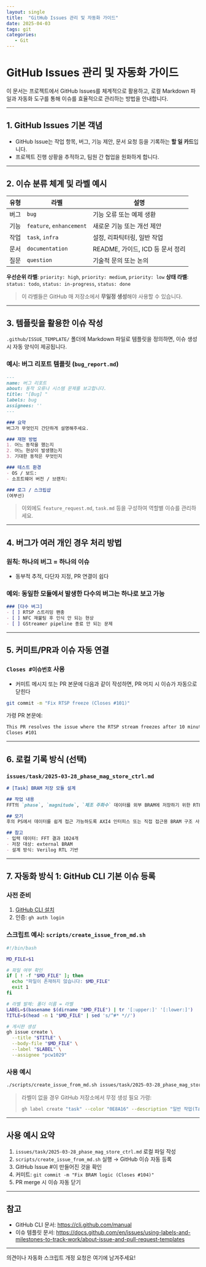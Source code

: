 ```yaml
---
layout: single
title:  "GitHub Issues 관리 및 자동화 가이드"
date: 2025-04-03
tags: git
categories: 
   - Git
---
```


# GitHub Issues 관리 및 자동화 가이드

이 문서는 프로젝트에서 GitHub Issues를 체계적으로 활용하고, 로컬 Markdown 파일과 자동화 도구를 통해 이슈를 효율적으로 관리하는 방법을 안내합니다.

---

## 1. GitHub Issues 기본 객념

- GitHub Issue는 작업 항목, 버그, 기능 제안, 문서 요청 등을 기록하는 **할 일 카드**입니다.
- 프로젝트 진행 상황을 추적하고, 팀원 간 협업을 원화하게 합니다.

---

## 2. 이슈 분류 체계 및 라벨 예시

| 유형   | 라벨                     | 설명                             |
| ------ | ------------------------ | -------------------------------- |
| 버그 | `bug`                    | 기능 오류 또는 예제 생환         |
| 기능 | `feature`, `enhancement` | 새로운 기능 또는 개선 제안       |
| 작업 | `task`, `infra`          | 설정, 리파틱터링, 일반 작업      |
| 문서 | `documentation`          | README, 가이드, ICD 등 문서 정리 |
| 질문 | `question`               | 기술적 문의 또는 논의            |

**우선순위 라벨**: `priority: high`, `priority: medium`, `priority: low`
**상태 라벨**: `status: todo`, `status: in-progress`, `status: done`

> 이 라벨들은 GitHub 매 저장소에서 **무일정 생성**해야 사용할 수 있습니다.

---

## 3. 템플릿을 활용한 이슈 작성

`.github/ISSUE_TEMPLATE/` 폴더에 Markdown 파일로 템플릿을 정의하면, 이슈 생성 시 자동 양식이 제공됩니다.

### 예시: 버그 리포트 템플릿 (`bug_report.md`)
```markdown
---
name: 버그 리포트
about: 동작 오류나 시스템 문제를 보고합니다.
title: "[Bug] "
labels: bug
assignees: ''
---

### 요약
버그가 무엇인지 간단하게 설명해주세요.

### 재현 방법
1. 어느 동작을 했는지
2. 어느 현상이 발생했는지
3. 기대한 동작은 무엇인지

### 테스트 환경
- OS / 보드:
- 소프트웨어 버전 / 브랜치:

### 로그 / 스크립샵
(여부선)
```

> 이외에도 `feature_request.md`, `task.md` 등을 구성하여 역할별 이슈를 관리하세요.

---

## 4. 버그가 여러 개인 경우 처리 방법

### 원칙: 하나의 버그 = 하나의 이슈
- 동부적 추적, 다단자 지정, PR 연결이 쉽다

### 예외: 동일한 모듈에서 발생한 다수의 버그는 하나로 보고 가능
```markdown
### [다수 버그]
- [ ] RTSP 스트리밍 뫤충
- [ ] NFC 재불팅 후 인식 안 되는 현상
- [ ] GStreamer pipeline 종료 안 되는 문제
```

---

## 5. 커미트/PR과 이슈 자동 연결

### `Closes #이슈번호` 사용
- 커미트 메시지 또는 PR 본문에 다음과 같이 작성하면, PR 머지 시 이슈가 자동으로 닫힌다

```bash
git commit -m "Fix RTSP freeze (Closes #101)"
```
가령 PR 본문에:
```markdown
This PR resolves the issue where the RTSP stream freezes after 10 minutes.
Closes #101
```

---

## 6. 로컬 기록 방식 (선택)

### `issues/task/2025-03-28_phase_mag_store_ctrl.md`
```markdown
# [Task] BRAM 저장 모듈 설계

## 작업 내용
FFT의 `phase`, `magnitude`, `체조 주화수` 데이터를 외부 BRAM에 저장하기 위한 RTL 모듈 설계

## 모기
후의 PS에서 데이터를 쉽게 접근 가능하도록 AXI4 인터피스 또는 직접 접근용 BRAM 구조 사용

## 참고
- 입력 데이터: FFT 결과 1024개
- 저장 대상: external BRAM
- 설계 방식: Verilog RTL 기반
```

---

## 7. 자동화 방식 1: GitHub CLI 기본 이슈 등록

### 사전 준비
1. [GitHub CLI 설치](https://cli.github.com/)
2. 인증: `gh auth login`

### 스크립트 예시: `scripts/create_issue_from_md.sh`
```bash
#!/bin/bash

MD_FILE=$1

# 파일 여부 확인
if [ ! -f "$MD_FILE" ]; then
  echo "파일이 존재하지 않습니다: $MD_FILE"
  exit 1
fi

# 라벨 발체: 폴더 이름 = 라벨
LABEL=$(basename $(dirname "$MD_FILE") | tr '[:upper:]' '[:lower:]')
TITLE=$(head -n 1 "$MD_FILE" | sed 's/^#* *//')

# 게시판 생성
gh issue create \
  --title "$TITLE" \
  --body-file "$MD_FILE" \
  --label "$LABEL" \
  --assignee "pcw1029"
```

### 사용 예시
```bash
./scripts/create_issue_from_md.sh issues/task/2025-03-28_phase_mag_store_ctrl.md
```

> 라벨이 없을 경우 GitHub 저장소에서 무정 생성 필요
> 가령:
> ```bash
> gh label create "task" --color "0E8A16" --description "일반 작업(Task) 이슈"
> ```

---

## 사용 예시 요약

1. `issues/task/2025-03-28_phase_mag_store_ctrl.md` 로컬 파일 작성
2. `scripts/create_issue_from_md.sh` 실행 → GitHub 이슈 자동 등록
3. GitHub Issue #이 만들어진 것을 확인
4. 커미트: `git commit -m "Fix BRAM logic (Closes #104)"`
5. PR merge 시 이슈 자동 닫기

---

## 참고
- GitHub CLI 문서: https://cli.github.com/manual
- 이슈 템플릿 문서: https://docs.github.com/en/issues/using-labels-and-milestones-to-track-work/about-issue-and-pull-request-templates

---

의견이나 자동화 스크립트 개정 요청은 여기에 남겨주세요!
